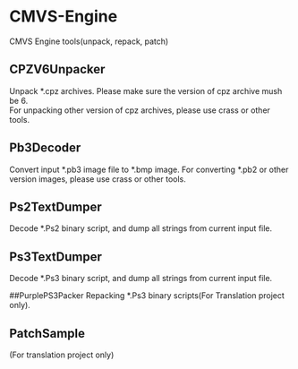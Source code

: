 # CMVS-Engine
CMVS Engine tools(unpack, repack, patch)

## CPZV6Unpacker
Unpack *.cpz archives. Please make sure the version of cpz
archive mush be 6.  
For unpacking other version of cpz archives, please use crass or other tools.

## Pb3Decoder
Convert input *.pb3 image file to *.bmp image.
For converting *.pb2 or other version images, please use crass or other tools.

## Ps2TextDumper
Decode *.Ps2 binary script, and dump all strings from current input file.

## Ps3TextDumper
Decode *.Ps3 binary script, and dump all strings from current input file.

##PurplePS3Packer
Repacking *.Ps3 binary scripts(For Translation project only).

## PatchSample
(For translation project only)  
